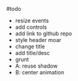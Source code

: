 #todo
* resize events
* add controls
* add link to github repo
* style header moar
* change title
* add title/desc
* grunt
* A: reuse shadow
* B: center animation